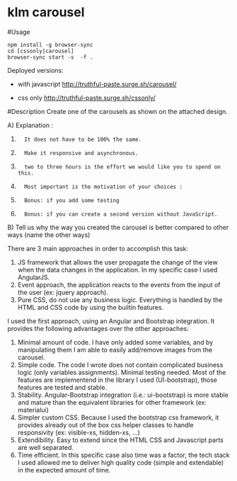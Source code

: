 # klm carousel

#Usage
```
npm install -g browser-sync
cd [cssonly|carousel]
browser-sync start -s  -f .
```
Deployed versions:

- with javascript http://truthful-paste.surge.sh/carousel/

- css only http://truthful-paste.surge.sh/cssonly/

#Description
Create one of the carousels as shown on the attached design.

A)     Explanation :
  1.       It does not have to be 100% the same.
  2.       Make it responsive and asynchronous.
  3.       two to three hours is the effort we would like you to spend on this.
  4.       Most important is the motivation of your choices :
  5.       Bonus: if you add some testing
  6.       Bonus: if you can create a second version without JavaScript.
 
B) Tell us why the way you created the carousel is better compared to other ways (name the other ways)

There are 3 main approaches in order to accomplish this task:

  1. JS framework that allows the user propagate the change of the view when the data changes in the application. In my specific case I used AngularJS.
  1. Event approach, the application reacts to the events from the input of the user (ex: jquery approach).
  1. Pure CSS, do not use any business logic. Everything is handled by the HTML and CSS code by using the builtin features.

I used the first approach, using an Angular and Bootstrap integration. It provides the following advantages over the other approaches:

  1. Minimal amount of code. I have only added some variables, and by manipulating them I am able to easily add/remove images from the carousel.
  1. Simple code. The code I wrote does not contain complicated business logic (only variables assignments). Minimal testing needed. Most of the features are implementend in the library I used (UI-bootstrap), those features are tested and stable.
  1. Stability. Angular-Bootstrap integration (i.e.: ui-bootstrap) is more stable and mature than the equivalent libraries for other framework (ex: materialui)
  1. Simpler custom CSS. Because I used the bootstrap css framework, it provides already out of the box css helper classes to handle responsivity (ex: visible-xs, hidden-xs, ...)
  1. Extendibility. Easy to extend since the HTML CSS and Javascript parts are well separated. 
  1. Time efficient. In this specific case also time was a factor, the tech stack I used allowed me to deliver high quality code (simple and extendable) in the expected amount of time.

